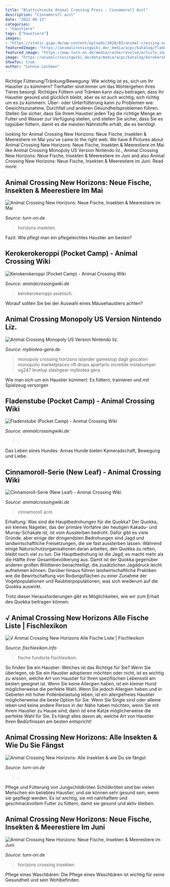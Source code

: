 ```yaml
---
title: "Blattschrecke Animal Crossing Preis : Cinnamoroll Acnl"
description: "Cinnamoroll acnl"
date: "2022-08-13"
categories:
- "haustiere"
tags: ["haustiere"]
images:
- "https://static.giga.de/wp-content/uploads/2020/03/animal-crossing-new-horizons-fische-fundorte-preise-rcm600x0.jpg"
featuredImage: "https://animalcrossingwiki.de/_media/acpc/katalog/fladenstube/fladenstube.png"
featured_image: "https://www.turn-on.de/media/cache/resolve/article_image_slider/media/cms/2020/11/Animal-Crossing-New-Horizons-Hummer.jpg?480080"
image: "https://animalcrossingwiki.de/data/media/acpc/katalog/kerokerokeroppi/keroppi-tapete.png"
ShowToc: true
author: "Lonnie Lockman"
---
```



Richtige Fütterung/Tränkung/Bewegung: Wie wichtig ist es, sich um Ihr Haustier zu kümmern?
Tierhalter sind immer um das Wohlergehen ihres Tieres besorgt. Richtiges Füttern und Tränken kann dazu beitragen, dass Ihr Haustier gesund und glücklich bleibt, aber es ist auch wichtig, sich richtig um es zu kümmern. Über- oder Unterfütterung kann zu Problemen wie Gewichtszunahme, Durchfall und anderen Gesundheitsproblemen führen. Stellen Sie sicher, dass Sie Ihrem Haustier jeden Tag die richtige Menge an Futter und Wasser zur Verfügung stellen, und stellen Sie sicher, dass Sie es tagsüber füttern, damit es die meisten Nährstoffe erhält, die es benötigt.

	

		
looking for Animal Crossing New Horizons: Neue Fische, Insekten &amp; Meerestiere im Mai you've came to the right web. We have 8 Pictures about Animal Crossing New Horizons: Neue Fische, Insekten &amp; Meerestiere im Mai like Animal Crossing Monopoly US Version Nintendo liz., Animal Crossing New Horizons: Neue Fische, Insekten &amp; Meerestiere im Juni and also Animal Crossing New Horizons: Neue Fische, Insekten &amp; Meerestiere im Juni. Read more:
		
    
## Animal Crossing New Horizons: Neue Fische, Insekten &amp; Meerestiere Im Mai

<img loading=lazy src="https://www.turn-on.de/media/cache/resolve/article_image_slider/media/cms/2020/11/Animal-Crossing-New-Horizons-Meerestiere.jpg?206273" onerror="this.onerror=null;this.src='https://tse3.mm.bing.net/th?id=OIP.UtmQHp7wPKjFDhVOxhRNUQHaEK&amp;pid=15.1';" alt="Animal Crossing New Horizons: Neue Fische, Insekten &amp; Meerestiere im Mai">

_Source: turn-on.de_

>horizons insekten. 

	

Fazit: Wie pflegt man ein pflegeleichtes Haustier am besten?

    
## Kerokerokeroppi (Pocket Camp) - Animal Crossing Wiki

<img loading=lazy src="https://animalcrossingwiki.de/data/media/acpc/katalog/kerokerokeroppi/keroppi-tapete.png" onerror="this.onerror=null;this.src='https://tse3.mm.bing.net/th?id=OIP.EBsOWzuXKODWztGE7feqPQHaFG&amp;pid=15.1';" alt="Kerokerokeroppi (Pocket Camp) - Animal Crossing Wiki">

_Source: animalcrossingwiki.de_

>kerokerokeroppi asiatisch. 

	

Worauf sollten Sie bei der Auswahl eines Mäusehaustiers achten?

    
## Animal Crossing Monopoly US Version Nintendo Liz.

<img loading=lazy src="https://mybiotea-gera.de/wp-content/uploads/2021/07/Animal-Crossing-Monopoly-US-Version-Spielfeld-Packung-768x768.png" onerror="this.onerror=null;this.src='https://tse1.mm.bing.net/th?id=OIP.vKhTSrf1Lqgtq_lRZxx0jwHaHa&amp;pid=15.1';" alt="Animal Crossing Monopoly US Version Nintendo liz.">

_Source: mybiotea-gera.de_

>monopoly crossing horizons islander gamestop dagli giocatori monopolio marketplaces nft drops apartarlo increíble instabumper vg247 levelup slashgear mybiotea gera. 

	

Wie man sich um ein Haustier kümmert: Es füttern, trainieren und mit Spielzeug versorgen

    
## Fladenstube (Pocket Camp) - Animal Crossing Wiki

<img loading=lazy src="https://animalcrossingwiki.de/_media/acpc/katalog/fladenstube/fladenstube.png" onerror="this.onerror=null;this.src='https://tse3.mm.bing.net/th?id=OIP.JruPQX-T34hQUN_vq0jKdwHaHa&amp;pid=15.1';" alt="Fladenstube (Pocket Camp) - Animal Crossing Wiki">

_Source: animalcrossingwiki.de_

>. 

	

Das Leben eines Hundes: Annas Hunde bieten Kameradschaft, Bewegung und Liebe.

    
## Cinnamoroll-Serie (New Leaf) - Animal Crossing Wiki

<img loading=lazy src="https://animalcrossingwiki.de/data/media/acnl/katalog/einrichtung/cinnamorollserie/cinnamorollserie.jpg" onerror="this.onerror=null;this.src='https://tse2.mm.bing.net/th?id=OIP.5xBpAFQFgDnWrCKZTOoNdwAAAA&amp;pid=15.1';" alt="Cinnamoroll-Serie (New Leaf) - Animal Crossing Wiki">

_Source: animalcrossingwiki.de_

>cinnamoroll acnl. 

	

Erhaltung: Was sind die Hauptbedrohungen für die Quokka?
Der Quokka, ein kleines Nagetier, das der primäre Vorfahre der heutigen Kakadu- und Murray-Schakale ist, ist vom Aussterben bedroht. Dafür gibt es viele Gründe, aber einige der dringendsten Bedrohungen sind Jagd und landwirtschaftliche Freisetzungen, die sie fast aussterben lassen.
Während einige Naturschutzorganisationen daran arbeiten, den Quokka zu retten, bleibt noch viel zu tun. Die Hauptbedrohung ist die Jagd; es macht mehr als die Hälfte ihrer Gesamtbevölkerung aus. Damit ist der Quokka gegenüber anderen großen Wildtieren benachteiligt, die zusätzlichen Jagddruck leicht aufnehmen können. Darüber hinaus führen landwirtschaftliche Praktiken wie die Bewirtschaftung von Rodungsflächen zu einer Zunahme der Vogelpopulationen und Raubtierpopulationen, was sich wiederum auf die Quokka auswirkt.

Trotz dieser Herausforderungen gibt es Möglichkeiten, wie wir zum Erhalt des Quokka beitragen können.

    
## √ Animal Crossing New Horizons Alle Fische Liste | Fischlexikon

<img loading=lazy src="https://static.giga.de/wp-content/uploads/2020/03/animal-crossing-new-horizons-fische-fundorte-preise-rcm600x0.jpg" onerror="this.onerror=null;this.src='https://tse4.mm.bing.net/th?id=OIP.3-7E5xiuzOGX40yOL2wTPAHaD4&amp;pid=15.1';" alt="√ Animal Crossing New Horizons Alle Fische Liste | Fischlexikon">

_Source: fischlexikon.info_

>fische fundorte fischlexikon. 

	

So finden Sie ein Haustier: Welches ist das Richtige für Sie?
Wenn Sie überlegen, ob Sie ein Haustier adoptieren möchten oder nicht, ist es wichtig zu wissen, welche Art von Haustier für Ihren spezifischen Lebensstil am besten geeignet ist. Wenn Sie keine Allergien haben, ist ein kleiner Hund möglicherweise die perfekte Wahl. Wenn Sie jedoch Allergien haben und in Gebieten mit hoher Pollenbelastung leben, ist ein allergiefreies Haustier möglicherweise die beste Option für Sie. Wenn Sie Single sind oder alleine leben und keine andere Person in der Nähe haben möchten, wenn Sie mit Ihrem Haustier zu Hause sind, dann ist eine Katze möglicherweise die perfekte Wahl für Sie. Es hängt alles davon ab, welche Art von Haustier Ihren Bedürfnissen am besten entspricht!

    
## Animal Crossing New Horizons: Alle Insekten &amp; Wie Du Sie Fängst

<img loading=lazy src="https://www.turn-on.de/media/cache/article_image_slider/media/cms/2020/08/Animal-Crossing-New-Horizons-Faunapaedie-6.jpg?763189" onerror="this.onerror=null;this.src='https://tse3.mm.bing.net/th?id=OIP.4MBDqn0OEyZbEUJftj8z5AHaEK&amp;pid=15.1';" alt="Animal Crossing New Horizons: Alle Insekten &amp; wie Du sie fängst">

_Source: turn-on.de_

>. 

	

Pflege und Fütterung von Jungschildkröten
Schildkröten sind bei vielen Menschen ein beliebtes Haustier, und sie können sehr gesund sein, wenn sie gepflegt werden. Es ist wichtig, sie mit nahrhaftem und geschmackvollem Futter zu füttern, damit sie gesund und aktiv bleiben.

    
## Animal Crossing New Horizons: Neue Fische, Insekten &amp; Meerestiere Im Juni

<img loading=lazy src="https://www.turn-on.de/media/cache/resolve/article_image_slider/media/cms/2020/11/Animal-Crossing-New-Horizons-Hummer.jpg?480080" onerror="this.onerror=null;this.src='https://tse4.mm.bing.net/th?id=OIP.r88KjkysJlLwO7VaO9wSXwHaEK&amp;pid=15.1';" alt="Animal Crossing New Horizons: Neue Fische, Insekten &amp; Meerestiere im Juni">

_Source: turn-on.de_

>horizons crossing insekten. 

	

Pflege eines Waschbären: Die Pflege eines Waschbären ist wichtig für seine Gesundheit und sein Wohlbefinden.

